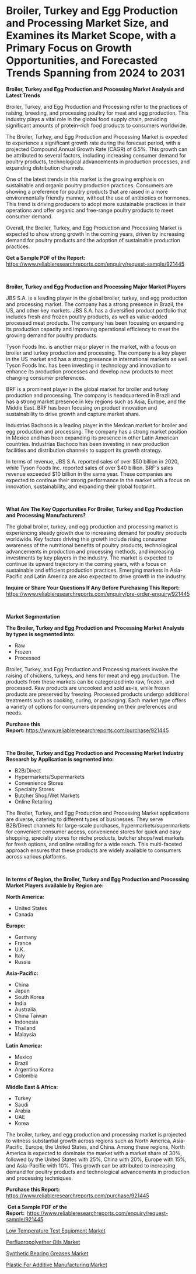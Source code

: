 <p><h1>Broiler, Turkey and Egg Production and Processing Market Size, and Examines its Market Scope, with a Primary Focus on Growth Opportunities, and Forecasted Trends Spanning from 2024 to 2031</h1></p><p><strong>Broiler, Turkey and Egg Production and Processing Market Analysis and Latest Trends</strong></p>
<p><p>Broiler, Turkey, and Egg Production and Processing refer to the practices of raising, breeding, and processing poultry for meat and egg production. This industry plays a vital role in the global food supply chain, providing significant amounts of protein-rich food products to consumers worldwide. </p><p>The Broiler, Turkey, and Egg Production and Processing Market is expected to experience a significant growth rate during the forecast period, with a projected Compound Annual Growth Rate (CAGR) of 6.5%. This growth can be attributed to several factors, including increasing consumer demand for poultry products, technological advancements in production processes, and expanding distribution channels.</p><p>One of the latest trends in this market is the growing emphasis on sustainable and organic poultry production practices. Consumers are showing a preference for poultry products that are raised in a more environmentally friendly manner, without the use of antibiotics or hormones. This trend is driving producers to adopt more sustainable practices in their operations and offer organic and free-range poultry products to meet consumer demand.</p><p>Overall, the Broiler, Turkey, and Egg Production and Processing Market is expected to show strong growth in the coming years, driven by increasing demand for poultry products and the adoption of sustainable production practices.</p></p>
<p><strong>Get a Sample PDF of the Report:&nbsp;</strong> <a href="https://www.reliableresearchreports.com/enquiry/request-sample/921445">https://www.reliableresearchreports.com/enquiry/request-sample/921445</a></p>
<p>&nbsp;</p>
<p><strong>Broiler, Turkey and Egg Production and Processing Major Market Players</strong></p>
<p><p>JBS S.A. is a leading player in the global broiler, turkey, and egg production and processing market. The company has a strong presence in Brazil, the US, and other key markets. JBS S.A. has a diversified product portfolio that includes fresh and frozen poultry products, as well as value-added processed meat products. The company has been focusing on expanding its production capacity and improving operational efficiency to meet the growing demand for poultry products.</p><p>Tyson Foods Inc. is another major player in the market, with a focus on broiler and turkey production and processing. The company is a key player in the US market and has a strong presence in international markets as well. Tyson Foods Inc. has been investing in technology and innovation to enhance its production processes and develop new products to meet changing consumer preferences.</p><p>BRF is a prominent player in the global market for broiler and turkey production and processing. The company is headquartered in Brazil and has a strong market presence in key regions such as Asia, Europe, and the Middle East. BRF has been focusing on product innovation and sustainability to drive growth and capture market share.</p><p>Industrias Bachoco is a leading player in the Mexican market for broiler and egg production and processing. The company has a strong market position in Mexico and has been expanding its presence in other Latin American countries. Industrias Bachoco has been investing in new production facilities and distribution channels to support its growth strategy.</p><p>In terms of revenue, JBS S.A. reported sales of over $50 billion in 2020, while Tyson Foods Inc. reported sales of over $40 billion. BRF's sales revenue exceeded $10 billion in the same year. These companies are expected to continue their strong performance in the market with a focus on innovation, sustainability, and expanding their global footprint.</p></p>
<p>&nbsp;</p>
<p><strong>What Are The Key Opportunities For Broiler, Turkey and Egg Production and Processing Manufacturers?</strong></p>
<p><p>The global broiler, turkey, and egg production and processing market is experiencing steady growth due to increasing demand for poultry products worldwide. Key factors driving this growth include rising consumer awareness of the nutritional benefits of poultry products, technological advancements in production and processing methods, and increasing investments by key players in the industry. The market is expected to continue its upward trajectory in the coming years, with a focus on sustainable and efficient production practices. Emerging markets in Asia-Pacific and Latin America are also expected to drive growth in the industry.</p></p>
<p><strong>Inquire or Share Your Questions If Any Before Purchasing This Report:</strong> <a href="https://www.reliableresearchreports.com/enquiry/pre-order-enquiry/921445">https://www.reliableresearchreports.com/enquiry/pre-order-enquiry/921445</a></p>
<p>&nbsp;</p>
<p><strong>Market Segmentation</strong></p>
<p><strong>The Broiler, Turkey and Egg Production and Processing Market Analysis by types is segmented into:</strong></p>
<p><ul><li>Raw</li><li>Frozen</li><li>Processed</li></ul></p>
<p><p>Broiler, Turkey, and Egg Production and Processing markets involve the raising of chickens, turkeys, and hens for meat and egg production. The products from these markets can be categorized into raw, frozen, and processed. Raw products are uncooked and sold as-is, while frozen products are preserved by freezing. Processed products undergo additional treatments such as cooking, curing, or packaging. Each market type offers a variety of options for consumers depending on their preferences and needs.</p></p>
<p><strong>Purchase this Report:&nbsp;</strong><a href="https://www.reliableresearchreports.com/purchase/921445">https://www.reliableresearchreports.com/purchase/921445</a></p>
<p>&nbsp;</p>
<p><strong>The Broiler, Turkey and Egg Production and Processing Market Industry Research by Application is segmented into:</strong></p>
<p><ul><li>B2B/Direct</li><li>Hypermarkets/Supermarkets</li><li>Convenience Stores</li><li>Specialty Stores</li><li>Butcher Shop/Wet Markets</li><li>Online Retailing</li></ul></p>
<p><p>The Broiler, Turkey, and Egg Production and Processing Market applications are diverse, catering to different types of businesses. They serve B2B/Direct channels for large-scale purchases, hypermarkets/supermarkets for convenient consumer access, convenience stores for quick and easy shopping, specialty stores for niche products, butcher shops/wet markets for fresh options, and online retailing for a wide reach. This multi-faceted approach ensures that these products are widely available to consumers across various platforms.</p></p>
<p>&nbsp;</p>
<p><strong>In terms of Region, the Broiler, Turkey and Egg Production and Processing Market Players available by Region are:</strong></p>
<p>
    <p> <strong> North America: </strong>
        <ul>
            <li>United States</li>
            <li>Canada</li>
        </ul>
        </p> 
    <p> <strong> Europe: </strong>
        <ul>
            <li>Germany</li>
            <li>France</li>
            <li>U.K.</li>
            <li>Italy</li>
            <li>Russia</li>
        </ul>
        </p> 
    <p> <strong> Asia-Pacific: </strong>
        <ul>
            <li>China</li>
            <li>Japan</li>
            <li>South Korea</li>
            <li>India</li>
            <li>Australia</li>
            <li>China Taiwan</li>
            <li>Indonesia</li>
            <li>Thailand</li>
            <li>Malaysia</li>
        </ul>
        </p> 
    <p> <strong> Latin America: </strong>
        <ul>
            <li>Mexico</li>
            <li>Brazil</li>
            <li>Argentina Korea</li>
            <li>Colombia</li>
        </ul>
        </p> 
    <p> <strong> Middle East & Africa: </strong>
        <ul>
            <li>Turkey</li>
            <li>Saudi</li>
            <li>Arabia</li>
            <li>UAE</li>
            <li>Korea</li>
        </ul>
    </p>
    </p>
<p><p>The broiler, turkey, and egg production and processing market is projected to witness substantial growth across regions such as North America, Asia-Pacific, Europe, the United States, and China. Among these regions, North America is expected to dominate the market with a market share of 30%, followed by the United States with 25%, China with 20%, Europe with 15%, and Asia-Pacific with 10%. This growth can be attributed to increasing demand for poultry products and technological advancements in production and processing techniques.</p></p>
<p><strong>Purchase this Report: </strong><a href="https://www.reliableresearchreports.com/purchase/921445">https://www.reliableresearchreports.com/purchase/921445</a></p>
<p>&nbsp;<strong>Get a Sample PDF of the Report:&nbsp;&nbsp;</strong><a href="https://www.reliableresearchreports.com/enquiry/request-sample/921445">https://www.reliableresearchreports.com/enquiry/request-sample/921445</a></p>
<p><strong></strong></p>
<p><p><a href="https://unruly-ladybug-44b.notion.site/Low-Temperature-Test-Equipment-Market-Provides-a-Comprehensive-Analysis-Including-a-Macro-Overview-o-14365ee494a4458ea858e3fe493a76bd">Low Temperature Test Equipment Market</a></p><p><a href="https://view.publitas.com/reportprime-1/perfluoropolyether-oils-market-size-reflecting-a-forecast-till-2031-market-by-type-by-application-and-by-geography/">Perfluoropolyether Oils Market</a></p><p><a href="https://view.publitas.com/reportprime-1/synthetic-bearing-greases-market-analysis-examines-its-scope-on-growth-opportunities-and-forecasted-trends-spanning-from-2024-to-2031/">Synthetic Bearing Greases Market</a></p><p><a href="https://view.publitas.com/reportprime-1/plastic-for-additive-manufacturing-market-research-report-provides-thorough-industry-overview-which-offers-an-in-depth-analysis-of-product-trends-and-new-market-divisions/">Plastic For Additive Manufacturing Market</a></p></p>